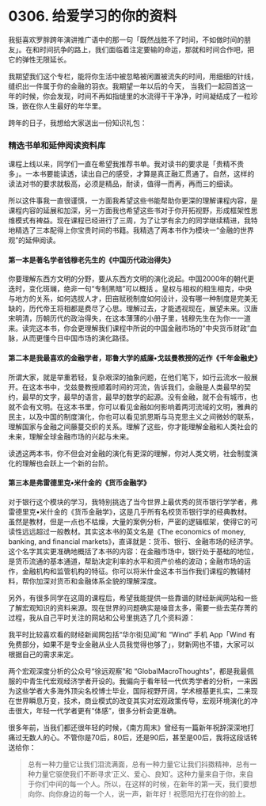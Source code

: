 # 0306. 给爱学习的你的资料
我挺喜欢罗胖跨年演讲推广语中的那一句「既然战胜不了时间，不如做时间的朋友」。在和时间抗争的路上，我们面临着注定要输的命运，那就和时间合作吧，把它的弹性无限延长。

我期望我们这个专栏，能将你生活中被忽略被闲置被流失的时间，用细细的针线，缝织出一件属于你的金融的羽衣。我期望一年以后的今天， 当我们一起回首这一年的时候，你会发现，时间不再如指缝里的水流得干干净净，时间凝结成了一粒珍珠，嵌在你人生最好的年华里。

跨年的日子，我想给大家送出一份知识礼包： 

### 精选书单和延伸阅读资料库

课程上线以来，同学们一直在希望我推荐书单。我对读书的要求是「贵精不贵多」。一本书要能读透，读出自己的感受，才算是真正融汇贯通了。自然，这样的读法对书的要求就极高，必须是精品，耐读，值得一而再，再而三的细读。

所以这件事我一直很谨慎，一方面我希望这些书能帮助你更深的理解课程内容，是课程内容的延展和加深，另一方面我也希望这些书对于你开拓视野，形成框架性思维模式有裨益。现在课程已经进行了三周，为了让学有余力的同学继续精进，我特地精选了三本配得上你宝贵时间的书籍。我精选了两本书作为模块一“金融的世界观”的延伸阅读。

#### 第一本是著名学者钱穆老先生的《中国历代政治得失》

你要理解东西方文明的分野，要从东西方文明的演化说起。中国2000年的朝代更迭时，变化斑斓，绝非一句“专制黑暗”可以概括 。皇权与相权的相生相克，中央与地方的关系，如何选拔人才，田亩赋税制度如何设计，没有哪一种制度是完美无缺的，历代帝王将相都是费尽了心思。理解过去，才能透视现在，展望未来。汉唐宋明清，历朝历代的政治得失，在这本薄薄的小册子里，钱穆先生在为你一一道来。读完这本书，你会更理解我们课程中所说的中国金融市场的”中央货币财政”血脉，从而更懂今日中国市场的演化路径。

#### 第二本是我最喜欢的金融学者，耶鲁大学的威廉•戈兹曼教授的近作《千年金融史》
所谓大家，就是举重若轻，复杂艰深的抽象问题，在他们笔下，如行云流水一般展开。在这本书中，戈兹曼教授顺着时间的河流，告诉我们，金融是人类最早的契约，最早的文字，最早的语言，最早的数学的起源。没有金融，就不会有城市，也就不会有文明。在这本书里，你可以看见金融如何影响着两河流域的文明，雅典的民主，以及中国的制度演化，你也可以看见凯恩斯与马克思主义之间微妙的联系，理解国家与金融之间藤蔓交织的关系。理解了这些，你才能理解金融和人类社会的未来，理解全球金融市场的兴起与未来。

读透这两本书，你不但会对金融的演化有更深的理解，你对人类文明，社会制度演化的理解也会跃上一个新的台阶。

#### 第三本是弗雷德里克•米什金的《货币金融学》
对于银行这个模块的学习，我特别挑选了当今世界上最优秀的货币银行学学者，弗雷德里克•米什金的《货币金融学》，这是几乎所有名校货币银行学的经典教材。虽然是教材，但是一点也不枯燥，大量的案例分析，严密的逻辑框架，使得它的可读性远远超过一般教材。其实这本书的英文名是《The economics of money, banking, and financial markets》，直译就是：货币、银行、金融市场的经济学。这个名字其实更准确地概括了本书的内容：在金融市场中，银行处于基础的地位，是货币流通的基本通道，帮助决定利率的水平和资产价格的波动；金融市场的运作，金融机构和监管机构的特征。你可以将米什金这本书当作我们课程的教辅材料，帮你加深对货币和金融体系全貌的理解深度。

另外，有很多同学在这周的课程后，希望我能提供一些靠谱的财经新闻网站和一些了解宏观知识的资料来源。现在世界的问题确实是噪音太多，需要一些去芜存菁的过程，我从自己平时关注的网站和公号里挑选了几个资料源：

我平时比较喜欢看的财经新闻网包括“华尔街见闻”和 “Wind” 手机 App「Wind 有免费部分，如果不是专业金融从业人员我觉得也够了」，财新网也不错，大家可以根据自己的需求来定。

两个宏观深度分析的公众号“徐远观察”和 “GlobalMacroThoughts”，都是我最佩服的中青生代宏观经济学者开设的。我偏向于看年轻一代优秀学者的分析，一来因为这些学者大多海外顶尖名校博士毕业，国际视野开阔，学术根基更扎实，二来现在世界瞬息万变，技术，商业模式的改变其实对宏观政策传导，宏观环境演化的冲击很大，年轻一代学者更有“体感”，很多分析会更准确。

很多年前，当我们都还很年轻的时候，《南方周末》曾经有一篇新年祝辞深深地打痛过无数人的心。不管你是70后，80后，还是90后，甚至是00后，我将这段话转送给你：

> 总有一种力量它让我们泪流满面，总有一种力量它让我们抖擞精神，总有一种力量它驱使我们不断寻求‘正义、爱心、良知’。这种力量来自于你，来自于你们中间的每一个人。所以，在这样的时候，在新年的第一天，我们要想向你、向你身边的每一个人，说一声，新年好！祝愿阳光打在你的脸上。
